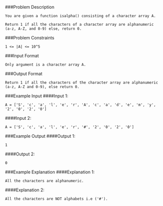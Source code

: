 ###Problem Description
```
You are given a function isalpha() consisting of a character array A.

Return 1 if all the characters of a character array are alphanumeric (a-z, A-Z, and 0-9) else, return 0.
```


###Problem Constraints
```
1 <= |A| <= 10^5
```



###Input Format
```
Only argument is a character array A.
```

###Output Format
```
Return 1 if all the characters of the character array are alphanumeric (a-z, A-Z and 0-9), else return 0.
```

###Example Input
####Input 1:

```
A = ['S', 'c', 'a', 'l', 'e', 'r', 'A', 'c', 'a', 'd', 'e', 'm', 'y', '2', '0', '2', '0']
```
####Input 2:

```
A = ['S', 'c', 'a', 'l', 'e', 'r', '#', '2', '0', '2', '0']
```


###Example Output
####Output 1:

```
1
```
####Output 2:

```
0
```


###Example Explanation
####Explanation 1:

```
All the characters are alphanumeric.
```
####Explanation 2:

```
All the characters are NOT alphabets i.e ('#').
```
